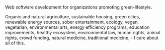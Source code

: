 Web software development for organizations promoting green-lifestyle.

Organic and natural agriculture, sustainable housing, green cities, renewable energy sources, sober entertainment, ecology, vegan, vegetarian, environmental arts, energy efficiency programs, education improvements, healthy ecosystem, environmental law, human rights, animal rights, crowd funding, natural medicine, traditional medicine, - I care about all of this.
